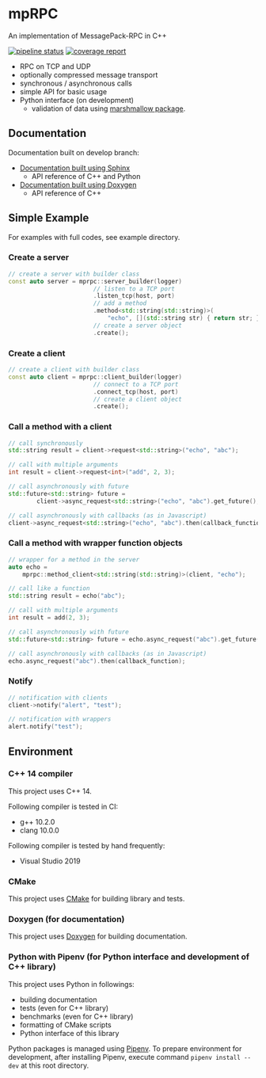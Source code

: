 # mpRPC

An implementation of MessagePack-RPC in C++

[![pipeline status](https://gitlab.com/MusicScience37/mprpc/badges/develop/pipeline.svg)](https://gitlab.com/MusicScience37/mprpc/-/commits/develop)
[![coverage report](https://gitlab.com/MusicScience37/mprpc/badges/develop/coverage.svg)](https://gitlab.com/MusicScience37/mprpc/-/commits/develop)

- RPC on TCP and UDP
- optionally compressed message transport
- synchronous / asynchronous calls
- simple API for basic usage
- Python interface (on development)
  - validation of data using [marshmallow package](https://marshmallow.readthedocs.io/).

## Documentation

Documentation built on develop branch:

- [Documentation built using Sphinx](https://musicscience37.gitlab.io/mprpc/sphinx/)
  - API reference of C++ and Python
- [Documentation built using Doxygen](https://musicscience37.gitlab.io/mprpc/doxygen/)
  - API reference of C++

## Simple Example

For examples with full codes, see example directory.

### Create a server

```cpp
// create a server with builder class
const auto server = mprpc::server_builder(logger)
                        // listen to a TCP port
                        .listen_tcp(host, port)
                        // add a method
                        .method<std::string(std::string)>(
                            "echo", [](std::string str) { return str; })
                        // create a server object
                        .create();
```

### Create a client

```cpp
// create a client with builder class
const auto client = mprpc::client_builder(logger)
                        // connect to a TCP port
                        .connect_tcp(host, port)
                        // create a client object
                        .create();
```

### Call a method with a client

```cpp
// call synchronously
std::string result = client->request<std::string>("echo", "abc");

// call with multiple arguments
int result = client->request<int>("add", 2, 3);

// call asynchronously with future
std::future<std::string> future =
        client->async_request<std::string>("echo", "abc").get_future();

// call asynchronously with callbacks (as in Javascript)
client->async_request<std::string>("echo", "abc").then(callback_function);
```

### Call a method with wrapper function objects

```cpp
// wrapper for a method in the server
auto echo =
    mprpc::method_client<std::string(std::string)>(client, "echo");

// call like a function
std::string result = echo("abc");

// call with multiple arguments
int result = add(2, 3);

// call asynchronously with future
std::future<std::string> future = echo.async_request("abc").get_future();

// call asynchronously with callbacks (as in Javascript)
echo.async_request("abc").then(callback_function);
```

### Notify

```cpp
// notification with clients
client->notify("alert", "test");

// notification with wrappers
alert.notify("test");
```

## Environment

### C++ 14 compiler

This project uses C++ 14.

Following compiler is tested in CI:

- g++ 10.2.0
- clang 10.0.0

Following compiler is tested by hand frequently:

- Visual Studio 2019

### CMake

This project uses [CMake](https://cmake.org/) for building library and tests.

### Doxygen (for documentation)

This project uses [Doxygen](https://www.doxygen.nl/index.html) for building documentation.

### Python with Pipenv (for Python interface and development of C++ library)

This project uses Python in followings:

- building documentation
- tests (even for C++ library)
- benchmarks (even for C++ library)
- formatting of CMake scripts
- Python interface of this library

Python packages is managed using [Pipenv](https://pipenv.pypa.io/).
To prepare environment for development,
after installing Pipenv,
execute command `pipenv install --dev` at this root directory.

